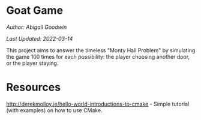 Goat Game
=========
*Author: Abigail Goodwin*

*Last Updated: 2022-03-14*

This project aims to answer the timeless "Monty Hall Problem" by simulating the game 100 times for each possibility: the player choosing another door, or the player staying.

Resources
=========
http://derekmolloy.ie/hello-world-introductions-to-cmake - Simple tutorial (with examples) on how to use CMake.